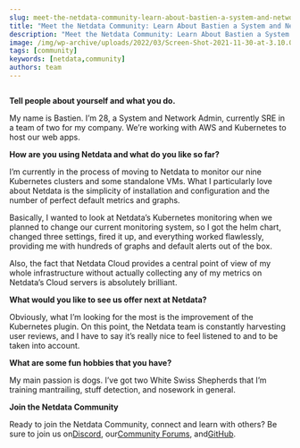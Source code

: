 ```yaml
---
slug: meet-the-netdata-community-learn-about-bastien-a-system-and-network-admin-who-loves-dogs
title: "Meet the Netdata Community: Learn About Bastien a System and Network Admin Who Loves Dogs"
description: "Meet the Netdata Community: Learn About Bastien a System and Network Admin Who Loves Dogs"
image: /img/wp-archive/uploads/2022/03/Screen-Shot-2021-11-30-at-3.10.06-PM.png
tags: [community]
keywords: [netdata,community]
authors: team
---
```


<!--truncate-->

<figure class="wp-block-image size-full"><img src="/img/wp-archive/uploads/2022/03/Screen-Shot-2021-11-30-at-3.10.06-PM.png" alt="" class="wp-image-16223"/></figure>

<strong>Tell people about yourself and what you do.</strong>

My name is Bastien. I’m 28, a System and Network Admin, currently SRE in a team of two for my company. We’re working with AWS and Kubernetes to host our web apps.

<strong>How are you using Netdata and what do you like so far?</strong>

I’m currently in the process of moving to Netdata to monitor our nine Kubernetes clusters and some standalone VMs. What I particularly love about Netdata is the simplicity of installation and configuration and the number of perfect default metrics and graphs.

Basically, I wanted to look at Netdata’s Kubernetes monitoring when we planned to change our current monitoring system, so I got the helm chart, changed three settings, fired it up, and everything worked flawlessly, providing me with hundreds of graphs and default alerts out of the box.

Also, the fact that Netdata Cloud provides a central point of view of my whole infrastructure without actually collecting any of my metrics on Netdata’s Cloud servers is absolutely brilliant.

<strong>What would you like to see us offer next at Netdata?</strong>

Obviously, what I’m looking for the most is the improvement of the Kubernetes plugin. On this point, the Netdata team is constantly harvesting user reviews, and I have to say it’s really nice to feel listened to and to be taken into account.

<strong>What are some fun hobbies that you have?</strong>

My main passion is dogs. I’ve got two White Swiss Shepherds that I’m training mantrailing, stuff detection, and nosework in general.

<strong>Join the Netdata Community</strong>

Ready to join the Netdata Community, connect and learn with others? Be sure to join us on<a href="https://discord.gg/kUk3nCmbtx">Discord</a>, our<a href="https://community.netdata.cloud/">Community Forums</a>, and<a href="https://github.com/netdata/">GitHub</a>.

